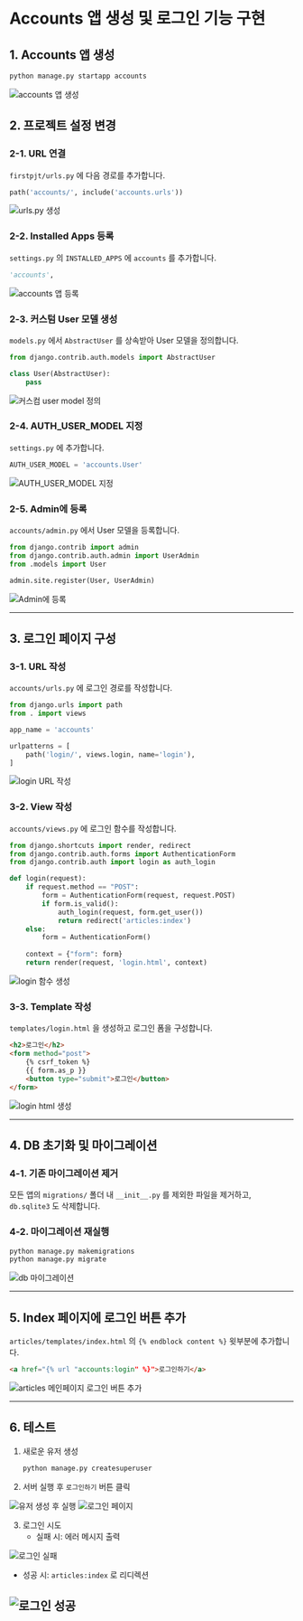 # Accounts 앱 생성 및 로그인 기능 구현

## 1. Accounts 앱 생성
```bash
python manage.py startapp accounts
```
![accounts 앱 생성](images/image.png)

## 2. 프로젝트 설정 변경

### 2-1. URL 연결
`firstpjt/urls.py` 에 다음 경로를 추가합니다.
```python
path('accounts/', include('accounts.urls'))
```
![urls.py 생성](images/image-1.png)

### 2-2. Installed Apps 등록
`settings.py` 의 `INSTALLED_APPS` 에 `accounts` 를 추가합니다.
```python
'accounts',
```
![accounts 앱 등록](images/image-2.png)

### 2-3. 커스텀 User 모델 생성
`models.py` 에서 `AbstractUser` 를 상속받아 User 모델을 정의합니다.
```python
from django.contrib.auth.models import AbstractUser

class User(AbstractUser):
    pass
```
![커스컴 user model 정의](images/image-3.png)

### 2-4. AUTH_USER_MODEL 지정
`settings.py` 에 추가합니다.
```python
AUTH_USER_MODEL = 'accounts.User'
```
![AUTH_USER_MODEL 지정](images/image-4.png)

### 2-5. Admin에 등록
`accounts/admin.py` 에서 User 모델을 등록합니다.
```python
from django.contrib import admin
from django.contrib.auth.admin import UserAdmin
from .models import User

admin.site.register(User, UserAdmin)
```
![Admin에 등록](images/image-5.png)

---

## 3. 로그인 페이지 구성

### 3-1. URL 작성
`accounts/urls.py` 에 로그인 경로를 작성합니다.
```python
from django.urls import path
from . import views

app_name = 'accounts'

urlpatterns = [
    path('login/', views.login, name='login'),
]
```
![login URL 작성](images/image-6.png)

### 3-2. View 작성
`accounts/views.py` 에 로그인 함수를 작성합니다.
```python
from django.shortcuts import render, redirect
from django.contrib.auth.forms import AuthenticationForm
from django.contrib.auth import login as auth_login

def login(request):
    if request.method == "POST":
        form = AuthenticationForm(request, request.POST)
        if form.is_valid():
            auth_login(request, form.get_user())
            return redirect('articles:index')
    else:
        form = AuthenticationForm()
    
    context = {"form": form}
    return render(request, 'login.html', context)
```
![login 함수 생성](images/image-7.png)

### 3-3. Template 작성
`templates/login.html` 을 생성하고 로그인 폼을 구성합니다.
```html
<h2>로그인</h2>
<form method="post">
    {% csrf_token %}
    {{ form.as_p }}
    <button type="submit">로그인</button>
</form>
```
![login html 생성](images/image-8.png)

---

## 4. DB 초기화 및 마이그레이션

### 4-1. 기존 마이그레이션 제거
모든 앱의 `migrations/` 폴더 내 `__init__.py` 를 제외한 파일을 제거하고,
`db.sqlite3` 도 삭제합니다.

### 4-2. 마이그레이션 재실행
```bash
python manage.py makemigrations
python manage.py migrate
```
![db 마이그레이션](images/image-9.png)

---

## 5. Index 페이지에 로그인 버튼 추가
`articles/templates/index.html` 의 `{% endblock content %}` 윗부분에 추가합니다.
```html
<a href="{% url "accounts:login" %}">로그인하기</a>
```
![articles 메인페이지 로그인 버튼 추가](images/image-10.png)

---

## 6. 테스트

1. 새로운 유저 생성  
   ```bash
   python manage.py createsuperuser
   ```

2. 서버 실행 후 `로그인하기` 버튼 클릭

![유저 생성 후 실행](images/image-11.png)
![로그인 페이지](images/image-12.png)

3. 로그인 시도  
   - 실패 시: 에러 메시지 출력  

![로그인 실패](images/image-13.png)

   - 성공 시: `articles:index` 로 리디렉션  

![로그인 성공](images/image-14.png)
---
